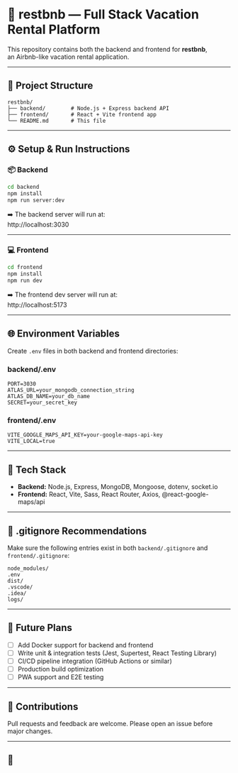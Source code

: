# 🏡 restbnb — Full Stack Vacation Rental Platform

This repository contains both the backend and frontend for **restbnb**,  
an Airbnb-like vacation rental application.

---

## 📁 Project Structure

```
restbnb/
├── backend/        # Node.js + Express backend API
├── frontend/       # React + Vite frontend app
└── README.md       # This file
```

---

## ⚙️ Setup & Run Instructions

### 📦 Backend

```bash
cd backend
npm install
npm run server:dev
```

➡️ The backend server will run at:  
http://localhost:3030

---

### 💻 Frontend

```bash
cd frontend
npm install
npm run dev
```

➡️ The frontend dev server will run at:  
http://localhost:5173

---

## 🌐 Environment Variables

Create `.env` files in both backend and frontend directories:

### backend/.env

```env
PORT=3030
ATLAS_URL=your_mongodb_connection_string
ATLAS_DB_NAME=your_db_name
SECRET=your_secret_key
```

### frontend/.env

```env
VITE_GOOGLE_MAPS_API_KEY=your-google-maps-api-key
VITE_LOCAL=true
```

---

## 🧰 Tech Stack

- **Backend:** Node.js, Express, MongoDB, Mongoose, dotenv, socket.io
- **Frontend:** React, Vite, Sass, React Router, Axios, @react-google-maps/api

---

## 📌 .gitignore Recommendations

Make sure the following entries exist in both `backend/.gitignore` and `frontend/.gitignore`:

```
node_modules/
.env
dist/
.vscode/
.idea/
logs/
```

---

## 🚀 Future Plans

- [ ] Add Docker support for backend and frontend  
- [ ] Write unit & integration tests (Jest, Supertest, React Testing Library)  
- [ ] CI/CD pipeline integration (GitHub Actions or similar)  
- [ ] Production build optimization  
- [ ] PWA support and E2E testing

---

## 🤝 Contributions

Pull requests and feedback are welcome. Please open an issue before major changes.

---

## 📄
